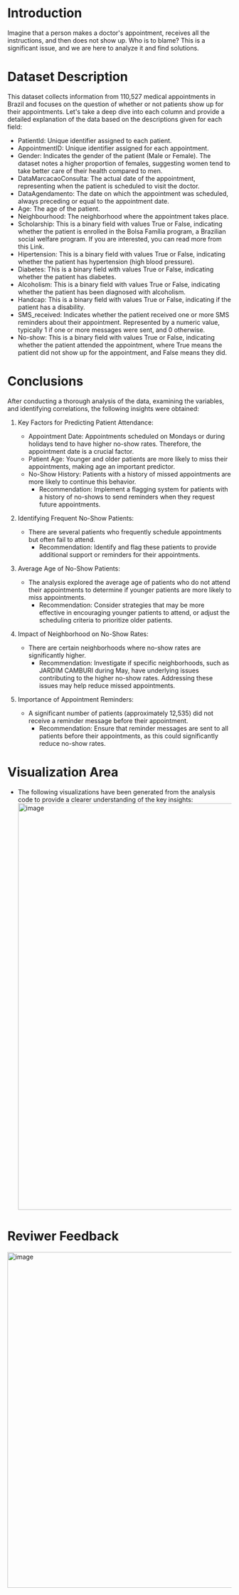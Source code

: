 # Introduction
Imagine that a person makes a doctor's appointment, receives all the instructions, and then does not show up. Who is to blame? This is a significant issue, and we are here to analyze it and find solutions.

# Dataset Description
This dataset collects information from 110,527 medical appointments in Brazil and focuses on the question of whether or not patients show up for their appointments. Let's take a deep dive into each column and provide a detailed explanation of the data based on the descriptions given for each field:

* PatientId: Unique identifier assigned to each patient.
* AppointmentID: Unique identifier assigned for each appointment.
* Gender: Indicates the gender of the patient (Male or Female). The dataset notes a higher proportion of females, suggesting women tend to take better care of their health compared to men.
* DataMarcacaoConsulta: The actual date of the appointment, representing when the patient is scheduled to visit the doctor.
* DataAgendamento: The date on which the appointment was scheduled, always preceding or equal to the appointment date.
* Age: The age of the patient.
* Neighbourhood: The neighborhood where the appointment takes place.
* Scholarship: This is a binary field with values True or False, indicating whether the patient is enrolled in the Bolsa Família program, a Brazilian social welfare program. If you are interested, you can read more from this Link.
* Hipertension: This is a binary field with values True or False, indicating whether the patient has hypertension (high blood pressure).
* Diabetes: This is a binary field with values True or False, indicating whether the patient has diabetes.
* Alcoholism: This is a binary field with values True or False, indicating whether the patient has been diagnosed with alcoholism.
* Handcap: This is a binary field with values True or False, indicating if the patient has a disability.
* SMS_received: Indicates whether the patient received one or more SMS reminders about their appointment. Represented by a numeric value, typically 1 if one or more messages were sent, and 0 otherwise.
* No-show: This is a binary field with values True or False, indicating whether the patient attended the appointment, where True means the patient did not show up for the appointment, and False means they did.

# Conclusions
After conducting a thorough analysis of the data, examining the variables, and identifying correlations, the following insights were obtained:
1. Key Factors for Predicting Patient Attendance:
    * Appointment Date: Appointments scheduled on Mondays or during holidays tend to have higher no-show rates. Therefore, the appointment date is a crucial factor.
    * Patient Age: Younger and older patients are more likely to miss their appointments, making age an important predictor.
    * No-Show History: Patients with a history of missed appointments are more likely to continue this behavior.
       * Recommendation: Implement a flagging system for patients with a history of no-shows to send reminders when they request future appointments.

2. Identifying Frequent No-Show Patients:
    * There are several patients who frequently schedule appointments but often fail to attend.
       * Recommendation: Identify and flag these patients to provide additional support or reminders for their appointments.

3. Average Age of No-Show Patients:
    * The analysis explored the average age of patients who do not attend their appointments to determine if younger patients are more likely to miss appointments.
       * Recommendation: Consider strategies that may be more effective in encouraging younger patients to attend, or adjust the scheduling criteria to prioritize older patients.

4. Impact of Neighborhood on No-Show Rates:
    * There are certain neighborhoods where no-show rates are significantly higher.
       * Recommendation: Investigate if specific neighborhoods, such as JARDIM CAMBURI during May, have underlying issues contributing to the higher no-show rates. Addressing these issues may help reduce missed appointments.

5. Importance of Appointment Reminders:
    * A significant number of patients (approximately 12,535) did not receive a reminder message before their appointment.
       * Recommendation: Ensure that reminder messages are sent to all patients before their appointments, as this could significantly reduce no-show rates.

# Visualization Area
   * The following visualizations have been generated from the analysis code to provide a clearer understanding of the key insights:
     <img width="913" alt="image" src="https://github.com/user-attachments/assets/238969df-c79f-4846-95b8-33f6f0302d2d">



# Reviwer Feedback
<img width="754" alt="image" src="https://github.com/user-attachments/assets/318193ae-930d-4657-9a80-ea51f0814a0a">

 


